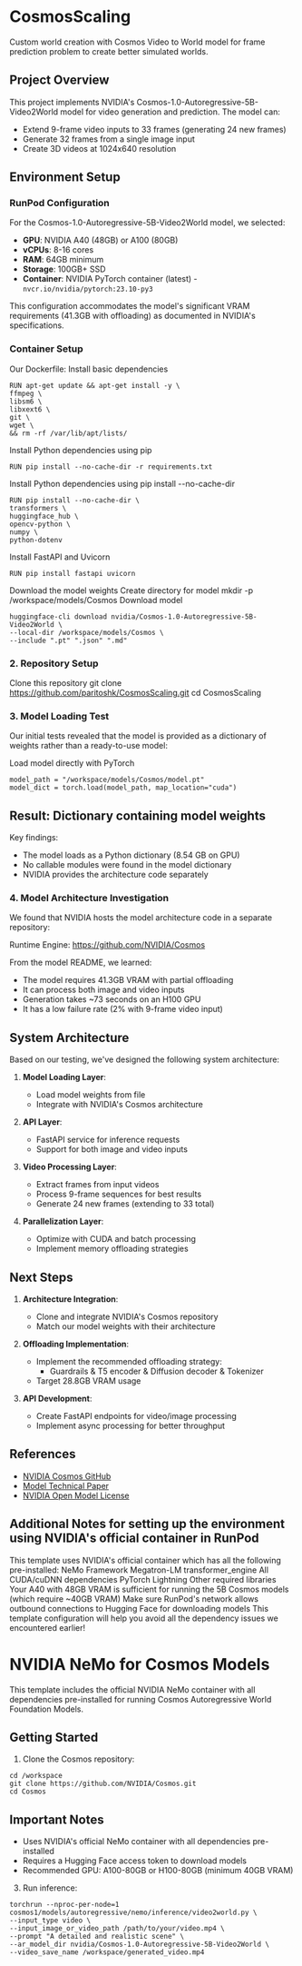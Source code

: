 # CosmosScaling

Custom world creation with Cosmos Video to World model for frame prediction problem to create better simulated worlds.

## Project Overview

This project implements NVIDIA's Cosmos-1.0-Autoregressive-5B-Video2World model for video generation and prediction. The model can:
- Extend 9-frame video inputs to 33 frames (generating 24 new frames)
- Generate 32 frames from a single image input
- Create 3D videos at 1024x640 resolution

## Environment Setup

### RunPod Configuration

For the Cosmos-1.0-Autoregressive-5B-Video2World model, we selected:
- **GPU**: NVIDIA A40 (48GB) or A100 (80GB)
- **vCPUs**: 8-16 cores
- **RAM**: 64GB minimum
- **Storage**: 100GB+ SSD
- **Container**: NVIDIA PyTorch container (latest) - `nvcr.io/nvidia/pytorch:23.10-py3`


This configuration accommodates the model's significant VRAM requirements (41.3GB with offloading) as documented in NVIDIA's specifications.

### Container Setup

Our Dockerfile:
Install basic dependencies
```
RUN apt-get update && apt-get install -y \
ffmpeg \
libsm6 \
libxext6 \
git \
wget \
&& rm -rf /var/lib/apt/lists/
```

Install Python dependencies using pip 
```
RUN pip install --no-cache-dir -r requirements.txt
```

Install Python dependencies using pip install --no-cache-dir
```
RUN pip install --no-cache-dir \
transformers \
huggingface_hub \
opencv-python \
numpy \
python-dotenv
```

Install FastAPI and Uvicorn
```
RUN pip install fastapi uvicorn
```

Download the model weights
Create directory for model
mkdir -p /workspace/models/Cosmos
Download model
```
huggingface-cli download nvidia/Cosmos-1.0-Autoregressive-5B-Video2World \
--local-dir /workspace/models/Cosmos \
--include ".pt" ".json" ".md"
```


### 2. Repository Setup

Clone this repository
git clone https://github.com/paritoshk/CosmosScaling.git
cd CosmosScaling

### 3. Model Loading Test

Our initial tests revealed that the model is provided as a dictionary of weights rather than a ready-to-use model:


Load model directly with PyTorch
```
model_path = "/workspace/models/Cosmos/model.pt"
model_dict = torch.load(model_path, map_location="cuda")
```

## Result: Dictionary containing model weights
Key findings:
- The model loads as a Python dictionary (8.54 GB on GPU)
- No callable modules were found in the model dictionary
- NVIDIA provides the architecture code separately

### 4. Model Architecture Investigation

We found that NVIDIA hosts the model architecture code in a separate repository:



Runtime Engine: https://github.com/NVIDIA/Cosmos

From the model README, we learned:
- The model requires 41.3GB VRAM with partial offloading
- It can process both image and video inputs
- Generation takes ~73 seconds on an H100 GPU
- It has a low failure rate (2% with 9-frame video input)

## System Architecture

Based on our testing, we've designed the following system architecture:

1. **Model Loading Layer**: 
   - Load model weights from file
   - Integrate with NVIDIA's Cosmos architecture

2. **API Layer**: 
   - FastAPI service for inference requests
   - Support for both image and video inputs

3. **Video Processing Layer**:
   - Extract frames from input videos
   - Process 9-frame sequences for best results
   - Generate 24 new frames (extending to 33 total)

4. **Parallelization Layer**:
   - Optimize with CUDA and batch processing
   - Implement memory offloading strategies

## Next Steps

1. **Architecture Integration**:
   - Clone and integrate NVIDIA's Cosmos repository
   - Match our model weights with their architecture

2. **Offloading Implementation**:
   - Implement the recommended offloading strategy:
     - Guardrails & T5 encoder & Diffusion decoder & Tokenizer
   - Target 28.8GB VRAM usage

3. **API Development**:
   - Create FastAPI endpoints for video/image processing
   - Implement async processing for better throughput

## References
- [NVIDIA Cosmos GitHub](https://github.com/NVIDIA/Cosmos)
- [Model Technical Paper](https://research.nvidia.com/publication/2025-01_cosmos-world-foundation-model-platform-physical-ai)
- [NVIDIA Open Model License](https://www.nvidia.com/en-us/agreements/enterprise-software/nvidia-open-model-license)

## Additional Notes for setting up the environment using NVIDIA's official container in RunPod

This template uses NVIDIA's official container which has all the following pre-installed:
NeMo Framework
Megatron-LM
transformer_engine
All CUDA/cuDNN dependencies
PyTorch Lightning
Other required libraries
Your A40 with 48GB VRAM is sufficient for running the 5B Cosmos models (which require ~40GB VRAM)
Make sure RunPod's network allows outbound connections to Hugging Face for downloading models
This template configuration will help you avoid all the dependency issues we encountered earlier!
# NVIDIA NeMo for Cosmos Models

This template includes the official NVIDIA NeMo container with all dependencies pre-installed
for running Cosmos Autoregressive World Foundation Models.

## Getting Started

1. Clone the Cosmos repository:

```
cd /workspace
git clone https://github.com/NVIDIA/Cosmos.git
cd Cosmos
```


## Important Notes
- Uses NVIDIA's official NeMo container with all dependencies pre-installed
- Requires a Hugging Face access token to download models
- Recommended GPU: A100-80GB or H100-80GB (minimum 40GB VRAM)
3. Run inference:

 
```
torchrun --nproc-per-node=1 cosmos1/models/autoregressive/nemo/inference/video2world.py \
--input_type video \
--input_image_or_video_path /path/to/your/video.mp4 \
--prompt "A detailed and realistic scene" \
--ar_model_dir nvidia/Cosmos-1.0-Autoregressive-5B-Video2World \
--video_save_name /workspace/generated_video.mp4
```